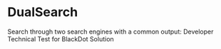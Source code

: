 # DualSearch
Search through two search engines with a common output: Developer Technical Test for BlackDot Solution
